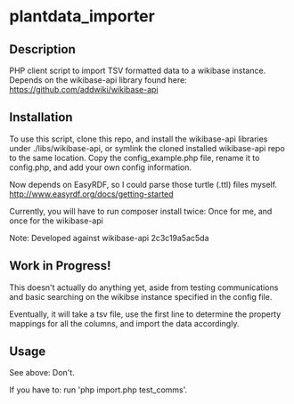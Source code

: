 plantdata_importer
=====

## Description

PHP client script to import TSV formatted data to a wikibase instance.
Depends on the wikibase-api library found here: 
https://github.com/addwiki/wikibase-api

## Installation

To use this script, clone this repo, and install the wikibase-api libraries under 
./libs/wikibase-api, or symlink the cloned installed wikibase-api repo to the 
same location.
Copy the config_example.php file, rename it to config.php, and add your own 
config information.

Now depends on EasyRDF, so I could parse those turtle (.ttl) files myself.
http://www.easyrdf.org/docs/getting-started

Currently, you will have to run composer install twice: Once for me, and once 
for the wikibase-api

Note: Developed against wikibase-api 2c3c19a5ac5da

## Work in Progress!
This doesn't actually do anything yet, aside from testing communications and 
basic searching on the wikibse instance specified in the config file.

Eventually, it will take a tsv file, use the first line to determine the 
property mappings for all the columns, and import the data accordingly.

## Usage
See above: Don't.

If you have to: run 'php import.php test_comms'. 